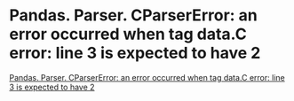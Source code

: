 # Pandas. Parser. CParserError: an error occurred when tag data.C error: line 3 is expected to have 2
[Pandas. Parser. CParserError: an error occurred when tag data.C error: line 3 is expected to have 2](https://aiwithcloud.com/2021/02/08/pandas-parser-cparsererror-an-error-occurred-when-tag-data-c-error-line-3-is-expected-to-have-2/)